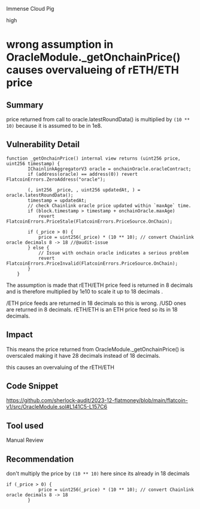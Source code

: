 Immense Cloud Pig

high

# wrong assumption in OracleModule._getOnchainPrice() causes overvalueing of rETH/ETH price

## Summary
price returned from call to oracle.latestRoundData() is multiplied by `(10 ** 10)` because  it is assumed to be in 1e8.
## Vulnerability Detail
```solidity
function _getOnchainPrice() internal view returns (uint256 price, uint256 timestamp) {
        IChainlinkAggregatorV3 oracle = onchainOracle.oracleContract;
        if (address(oracle) == address(0)) revert FlatcoinErrors.ZeroAddress("oracle");

        (, int256 _price, , uint256 updatedAt, ) = oracle.latestRoundData();
        timestamp = updatedAt;
        // check Chainlink oracle price updated within `maxAge` time.
        if (block.timestamp > timestamp + onchainOracle.maxAge)
            revert FlatcoinErrors.PriceStale(FlatcoinErrors.PriceSource.OnChain);

        if (_price > 0) {
            price = uint256(_price) * (10 ** 10); // convert Chainlink oracle decimals 8 -> 18 //@audit-issue
        } else {
            // Issue with onchain oracle indicates a serious problem
            revert FlatcoinErrors.PriceInvalid(FlatcoinErrors.PriceSource.OnChain);
        }
    }
```

The assumption is made that rETH/ETH price feed is returned in 8 decimals and is therefore multiplied by 1e10 to scale it up to 18 decimals . 

/ETH price feeds are returned in 18 decimals so this is wrong.  /USD ones are returned in 8 decimals.
rETH/ETH is an ETH price feed so its in 18 decimals.
## Impact
This means the price returned from OracleModule._getOnchainPrice() is overscaled making it have 28 decimals instead of 18 decimals. 

this causes an overvaluing of the rETH/ETH 
## Code Snippet
https://github.com/sherlock-audit/2023-12-flatmoney/blob/main/flatcoin-v1/src/OracleModule.sol#L141C5-L157C6
## Tool used

Manual Review

## Recommendation
don't multiply  the price by  `(10 ** 10)` here since its already in 18 decimals
```solidity
if (_price > 0) {
            price = uint256(_price) * (10 ** 10); // convert Chainlink oracle decimals 8 -> 18
        } 
```

